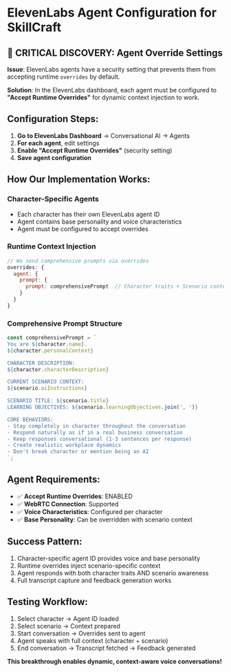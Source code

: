 # ElevenLabs Agent Configuration for SkillCraft

## 🔑 CRITICAL DISCOVERY: Agent Override Settings

**Issue**: ElevenLabs agents have a security setting that prevents them from accepting runtime `overrides` by default.

**Solution**: In the ElevenLabs dashboard, each agent must be configured to **"Accept Runtime Overrides"** for dynamic context injection to work.

## Configuration Steps:

1. **Go to ElevenLabs Dashboard** → Conversational AI → Agents
2. **For each agent**, edit settings
3. **Enable "Accept Runtime Overrides"** (security setting)
4. **Save agent configuration**

## How Our Implementation Works:

### Character-Specific Agents
- Each character has their own ElevenLabs agent ID
- Agent contains base personality and voice characteristics
- Agent must be configured to accept overrides

### Runtime Context Injection
```javascript
// We send comprehensive prompts via overrides
overrides: {
  agent: {
    prompt: {
      prompt: comprehensivePrompt  // Character traits + Scenario context
    }
  }
}
```

### Comprehensive Prompt Structure
```javascript
const comprehensivePrompt = `
You are ${character.name}.
${character.personalContext}

CHARACTER DESCRIPTION:
${character.characterDescription}

CURRENT SCENARIO CONTEXT:
${scenario.aiInstructions}

SCENARIO TITLE: ${scenario.title}
LEARNING OBJECTIVES: ${scenario.learningObjectives.join(', ')}

CORE BEHAVIORS:
- Stay completely in character throughout the conversation
- Respond naturally as if in a real business conversation
- Keep responses conversational (1-3 sentences per response)
- Create realistic workplace dynamics
- Don't break character or mention being an AI
`;
```

## Agent Requirements:
- ✅ **Accept Runtime Overrides**: ENABLED
- ✅ **WebRTC Connection**: Supported  
- ✅ **Voice Characteristics**: Configured per character
- ✅ **Base Personality**: Can be overridden with scenario context

## Success Pattern:
1. Character-specific agent ID provides voice and base personality
2. Runtime overrides inject scenario-specific context
3. Agent responds with both character traits AND scenario awareness
4. Full transcript capture and feedback generation works

## Testing Workflow:
1. Select character → Agent ID loaded
2. Select scenario → Context prepared
3. Start conversation → Overrides sent to agent
4. Agent speaks with full context (character + scenario)
5. End conversation → Transcript fetched → Feedback generated

**This breakthrough enables dynamic, context-aware voice conversations!**